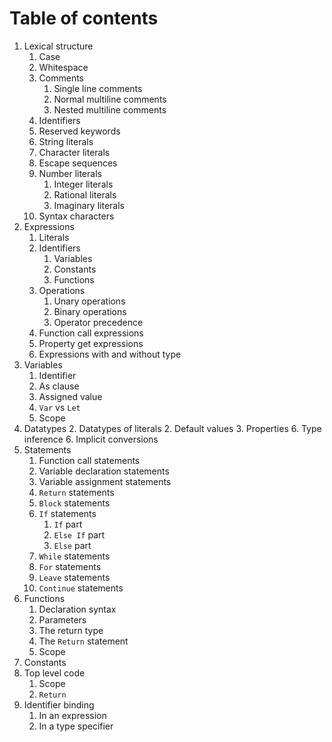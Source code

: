 # Table of contents

1. Lexical structure
   1. Case
   2. Whitespace
   3. Comments
      1. Single line comments
      2. Normal multiline comments
      3. Nested multiline comments
   4. Identifiers
   5. Reserved keywords
   6. String literals
   7. Character literals
   8. Escape sequences
   9. Number literals
      1. Integer literals
      2. Rational literals
      3. Imaginary literals
   10. Syntax characters
3. Expressions
   1. Literals
   2. Identifiers
      1. Variables
      2. Constants
      3. Functions
   3. Operations
      1. Unary operations
      2. Binary operations
      3. Operator precedence
   4. Function call expressions
   5. Property get expressions
   6. Expressions with and without type
3. Variables
   1. Identifier
   2. As clause
   3. Assigned value
   4. `Var` vs `Let`
   5. Scope
4. Datatypes
   2. Datatypes of literals
   2. Default values
   3. Properties
   6. Type inference
   6. Implicit conversions
5. Statements
   1. Function call statements
   2. Variable declaration statements
   3. Variable assignment statements
   4. `Return` statements
   5. `Block` statements
   6. `If` statements
      1. `If` part
      2. `Else If` part
      3. `Else` part
   7. `While` statements
   8. `For` statements
   9. `Leave` statements
   10. `Continue` statements
6. Functions
   1. Declaration syntax
   2. Parameters
   3. The return type
   4. The `Return` statement
   5. Scope
7. Constants
8. Top level code
   1. Scope
   2. `Return`
9. Identifier binding
   1. In an expression
   2. In a type specifier
